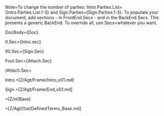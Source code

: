 Note=To change the number of parties: Intro.Parties.List={Intro.Parties.List.1-3} and Sign.Parties={Sign.Parties.1-3}.  To populate your document, add sections - in FrontEnd.Secs - and in the BackEnd.Secs.  This presents a generic BackEnd.  To override all, use Secs=whatever you want.

DocBody={Doc}

0.Sec={Intro.sec}<br>

90.Sec={Sign.Sec}

Foot.Sec={Attach.Sec}

/Attach.Sec=</i>

Intro.=[Z/Agt/Frame/Intro_v01.md]

Sign.=[Z/Agt/Frame/End_v01.md]

=[Z/ol/Base]

=[Z/Agt/Out/DefinedTerms_Base.md]
